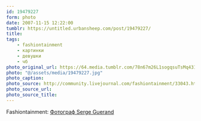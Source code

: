 ```yaml
---
id: 19479227
form: photo
date: 2007-11-15 12:22:00
tumblr: https://untitled.urbansheep.com/post/19479227/
title:
tags:
    - fashiontainment
    - картинки
    - девушки
    - чб
photo_original_url: https://64.media.tumblr.com/78n67m26L1sogqsuTsMq431J_1280.jpg
photo: "@/assets/media/19479227.jpg"
photo_caption:
photo_source: http://community.livejournal.com/fashiontainment/33043.html
photo_source_url:
photo_source_title:
---
```


<p>Fashiontainment: <a href="http://community.livejournal.com/fashiontainment/33043.html">Фотограф Serge Guerand</a></p>
